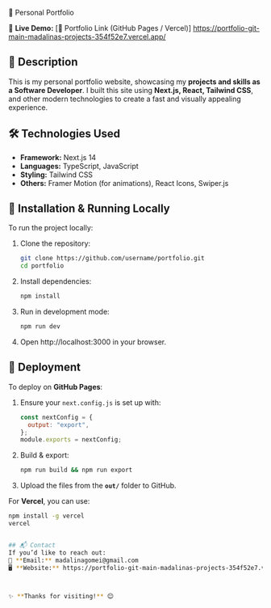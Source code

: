  🎨 Personal Portfolio

🚀 **Live Demo:** [🔗 Portfolio Link (GitHub Pages / Vercel)] https://portfolio-git-main-madalinas-projects-354f52e7.vercel.app/

## 📌 Description

This is my personal portfolio website, showcasing my **projects and skills as a Software Developer**. I built this site using **Next.js, React, Tailwind CSS**, and other modern technologies to create a fast and visually appealing experience.

## 🛠️ Technologies Used

- **Framework:** Next.js 14
- **Languages:** TypeScript, JavaScript
- **Styling:** Tailwind CSS
- **Others:** Framer Motion (for animations), React Icons, Swiper.js

## 🚀 Installation & Running Locally

To run the project locally:

1. Clone the repository:

   ```bash
   git clone https://github.com/username/portfolio.git
   cd portfolio

   ```

2. Install dependencies:

   ```bash
   npm install

   ```

3. Run in development mode:

   ```bash
   npm run dev

   ```

4. Open http://localhost:3000 in your browser.

## 📂 Deployment

To deploy on **GitHub Pages**:

1. Ensure your `next.config.js` is set up with:

   ```js
   const nextConfig = {
     output: "export",
   };
   module.exports = nextConfig;
   ```

2. Build & export:

   ```bash
   npm run build && npm run export

   ```

3. Upload the files from the **`out/`** folder to GitHub.

For **Vercel**, you can use:

```bash
npm install -g vercel
vercel


## 📬 Contact
If you’d like to reach out:
📧 **Email:** madalinagomei@gmail.com
🖥️ **Website:** https://portfolio-git-main-madalinas-projects-354f52e7.vercel.app/



✨ **Thanks for visiting!** 😊

```
